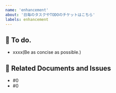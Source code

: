 ```yaml
---
name: 'enhancement'
about: '日毎のタスクやTODOのチケットはこちら'
labels: enhancement
---
```


## 🍚 To do.

- xxxx(Be as concise as possible.)

## 📝 Related Documents and Issues

- #0
- #0
